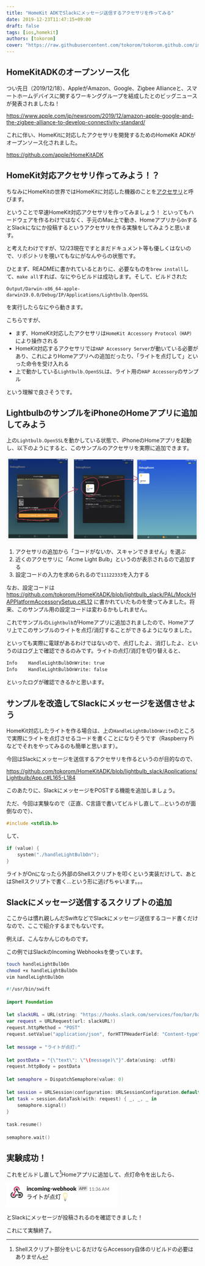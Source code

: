 ```yaml
---
title: "HomeKit ADKでSlackにメッセージ送信するアクセサリを作ってみる"
date: 2019-12-23T11:47:15+09:00
draft: false
tags: [ios,homekit]
authors: [tokorom]
cover: "https://raw.githubusercontent.com/tokorom/tokorom.github.com/images/images/homekitadk/homekit_logo.png"
---
```


## HomeKitADKのオープンソース化

つい先日（2019/12/18）、AppleがAmazon、Google、Zigbee Allianceと、スマートホームデバイスに関するワーキンググループを結成したとのビッグニュースが発表されましたね！

https://www.apple.com/jp/newsroom/2019/12/amazon-apple-google-and-the-zigbee-alliance-to-develop-connectivity-standard/

これに伴い、HomeKitに対応したアクセサリを開発するためのHomeKit ADKがオープンソース化されました。

https://github.com/apple/HomeKitADK

## HomeKit対応アクセサリ作ってみよう！？

ちなみにHomeKitの世界ではHomeKitに対応した機器のことを[アクセサリ](https://www.apple.com/jp/shop/accessories/all-accessories/homekit)と呼びます。

ということで早速HomeKit対応アクセサリを作ってみましょう！
といってもハードウェアを作るわけではなく、手元のMac上で動き、Homeアプリから`On`するとSlackになにか投稿するというアクセサリを作る実験をしてみようと思います。

と考えたわけですが、12/23現在ですとまだドキュメント等も優しくはないので、リポジトリを覗いてもなにがなんやらの状態です。

ひとまず、READMEに書かれているとおりに、必要なものを`brew install`して、`make all`すれば、なにやらビルドは成功します。そして、ビルドされた

```
Output/Darwin-x86_64-apple-darwin19.0.0/Debug/IP/Applications/Lightbulb.OpenSSL
```

を実行したらなにやら動きます。

こちらですが、

- まず、HomeKit対応したアクセサリは`HomeKit Accessory Protocol（HAP）`により操作される
- HomeKit対応するアクセサリでは`HAP Accessory Server`が動いている必要があり、これによりHomeアプリへの追加だったり、「ライトを点灯して」といった命令を受け入れる
- 上で動かしている`Lightbulb.OpenSSL`は、ライト用の`HAP Accessory`のサンプル

という理解で良さそうです。

## LightbulbのサンプルをiPhoneのHomeアプリに追加してみよう

上の`Lightbulb.OpenSSL`を動かしている状態で、iPhoneのHomeアプリを起動し、以下のようにすると、このサンプルのアクセサリを実際に追加できます。

![add_accessory](https://raw.githubusercontent.com/tokorom/tokorom.github.com/images/images/homekitadk/add_homekitadk_accessory.jpeg)

1. アクセサリの追加から「コードがないか、スキャンできません」を選ぶ
2. 近くのアクセサリに「Acme Light Bulb」というのが表示されるので追加する
3. 設定コードの入力を求められるので`11122333`を入力する

なお、設定コードは https://github.com/tokorom/HomeKitADK/blob/lightbulb_slack/PAL/Mock/HAPPlatformAccessorySetup.c#L12 に書かれていたものを使ってみました。将来、このサンプル用の設定コードは変わるかもしれません。

これでサンプルの`Lightbulb`がHomeアプリに追加されましたので、Homeアプリ上でこのサンプルのライトを点灯/消灯することができるようになりました。

といっても実際に電球があるわけではないので、点灯したよ、消灯したよ、というのはログ上で確認できるのみです。ライトの点灯/消灯を切り替えると、

```sh
Info    HandleLightBulbOnWrite: true
Info    HandleLightBulbOnWrite: false
```

といったログが確認できるかと思います。

## サンプルを改造してSlackにメッセージを送信させよう

HomeKit対応したライトを作る場合は、上の`HandleLightBulbOnWrite`のところで実際にライトを点灯させるコードを書くことになりそうです（Raspberry Piなどでそれをやってみるのも簡単と思います）。

今回はSlackにメッセージを送信するアクセサリを作るというのが目的なので、

https://github.com/tokorom/HomeKitADK/blob/lightbulb_slack/Applications/Lightbulb/App.c#L165-L184

このあたりに、SlackにメッセージをPOSTする機能を追加しましょう。

ただ、今回は実験なので（正直、C言語で書いてビルドし直して...というのが面倒なので）、

```c
#include <stdlib.h>
```

して、

```c
if (value) {
    system("./handleLightBulbOn");
}
```

ライトがOnになったら外部のShellスクリプトを叩くという実装だけして、あとはShellスクリプトで書く...という形に逃げちゃいます。。。

## Slackにメッセージ送信するスクリプトの追加

ここからは慣れ親しんだSwiftなどでSlackにメッセージ送信するコード書くだけなので、ここで紹介するまでもないです。

例えば、こんなかんじのものです。

この例ではSlackのIncoming Webhooksを使っています。

```sh
touch handleLightBulbOn
chmod +x handleLightBulbOn
vim handleLightBulbOn
```

```swift
#!/usr/bin/swift

import Foundation

let slackURL = URL(string: "https://hooks.slack.com/services/foo/bar/baz") //< Incoming Webhooks
var request = URLRequest(url: slackURL!)
request.httpMethod = "POST"
request.setValue("application/json", forHTTPHeaderField: "Content-type")

let message = "ライトが点灯💡"

let postData = "{\"text\": \"\(message)\"}".data(using: .utf8)
request.httpBody = postData

let semaphore = DispatchSemaphore(value: 0)

let session = URLSession(configuration: URLSessionConfiguration.default)
let task = session.dataTask(with: request) { _, _, _ in
    semaphore.signal()
}

task.resume()

semaphore.wait()
```

## 実験成功！

これをビルドし直して[^rebuild]Homeアプリに追加して、点灯命令を出したら、

![foo](https://raw.githubusercontent.com/tokorom/tokorom.github.com/images/images/homekitadk/incoming_webhook.png)

とSlackにメッセージが投稿されるのを確認できました！

これにて実験終了。


[^rebuild]: Shellスクリプト部分をいじるだけならAccessory自体のリビルドの必要はありません
